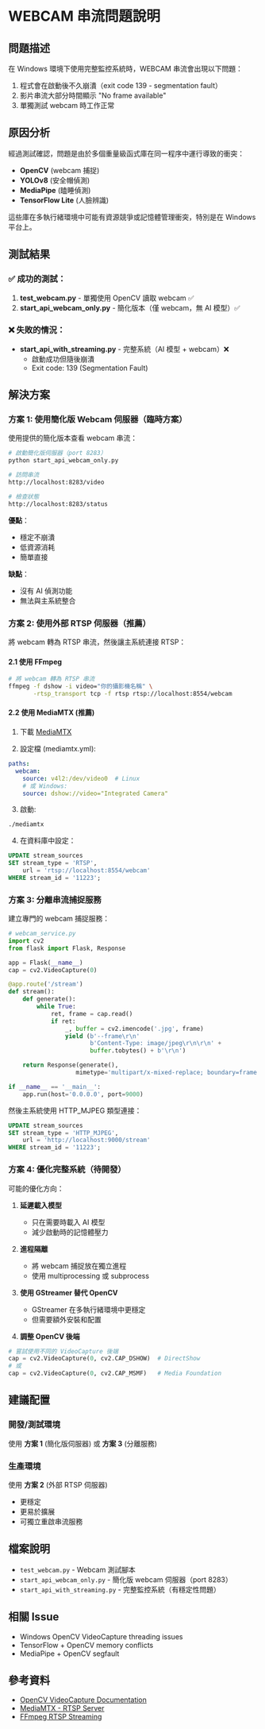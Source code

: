 # WEBCAM 串流問題說明

## 問題描述

在 Windows 環境下使用完整監控系統時，WEBCAM 串流會出現以下問題：

1. 程式會在啟動後不久崩潰（exit code 139 - segmentation fault）
2. 影片串流大部分時間顯示 "No frame available"
3. 單獨測試 webcam 時工作正常

## 原因分析

經過測試確認，問題是由於多個重量級函式庫在同一程序中運行導致的衝突：

- **OpenCV** (webcam 捕捉)
- **YOLOv8** (安全帽偵測)
- **MediaPipe** (瞌睡偵測)
- **TensorFlow Lite** (人臉辨識)

這些庫在多執行緒環境中可能有資源競爭或記憶體管理衝突，特別是在 Windows 平台上。

## 測試結果

### ✅ 成功的測試：
1. **test_webcam.py** - 單獨使用 OpenCV 讀取 webcam ✅
2. **start_api_webcam_only.py** - 簡化版本（僅 webcam，無 AI 模型）✅

### ❌ 失敗的情況：
- **start_api_with_streaming.py** - 完整系統（AI 模型 + webcam）❌
  - 啟動成功但隨後崩潰
  - Exit code: 139 (Segmentation Fault)

## 解決方案

### 方案 1: 使用簡化版 Webcam 伺服器（臨時方案）

使用提供的簡化版本查看 webcam 串流：

```bash
# 啟動簡化版伺服器（port 8283）
python start_api_webcam_only.py

# 訪問串流
http://localhost:8283/video

# 檢查狀態
http://localhost:8283/status
```

**優點**：
- 穩定不崩潰
- 低資源消耗
- 簡單直接

**缺點**：
- 沒有 AI 偵測功能
- 無法與主系統整合

### 方案 2: 使用外部 RTSP 伺服器（推薦）

將 webcam 轉為 RTSP 串流，然後讓主系統連接 RTSP：

#### 2.1 使用 FFmpeg

```bash
# 將 webcam 轉為 RTSP 串流
ffmpeg -f dshow -i video="你的攝影機名稱" \
       -rtsp_transport tcp -f rtsp rtsp://localhost:8554/webcam
```

#### 2.2 使用 MediaMTX (推薦)

1. 下載 [MediaMTX](https://github.com/bluenviron/mediamtx)

2. 設定檔 (mediamtx.yml):
```yaml
paths:
  webcam:
    source: v4l2:/dev/video0  # Linux
    # 或 Windows:
    source: dshow://video="Integrated Camera"
```

3. 啟動:
```bash
./mediamtx
```

4. 在資料庫中設定：
```sql
UPDATE stream_sources
SET stream_type = 'RTSP',
    url = 'rtsp://localhost:8554/webcam'
WHERE stream_id = '11223';
```

### 方案 3: 分離串流捕捉服務

建立專門的 webcam 捕捉服務：

```python
# webcam_service.py
import cv2
from flask import Flask, Response

app = Flask(__name__)
cap = cv2.VideoCapture(0)

@app.route('/stream')
def stream():
    def generate():
        while True:
            ret, frame = cap.read()
            if ret:
                _, buffer = cv2.imencode('.jpg', frame)
                yield (b'--frame\r\n'
                       b'Content-Type: image/jpeg\r\n\r\n' +
                       buffer.tobytes() + b'\r\n')

    return Response(generate(),
                   mimetype='multipart/x-mixed-replace; boundary=frame')

if __name__ == '__main__':
    app.run(host='0.0.0.0', port=9000)
```

然後主系統使用 HTTP_MJPEG 類型連接：
```sql
UPDATE stream_sources
SET stream_type = 'HTTP_MJPEG',
    url = 'http://localhost:9000/stream'
WHERE stream_id = '11223';
```

### 方案 4: 優化完整系統（待開發）

可能的優化方向：

1. **延遲載入模型**
   - 只在需要時載入 AI 模型
   - 減少啟動時的記憶體壓力

2. **進程隔離**
   - 將 webcam 捕捉放在獨立進程
   - 使用 multiprocessing 或 subprocess

3. **使用 GStreamer 替代 OpenCV**
   - GStreamer 在多執行緒環境中更穩定
   - 但需要額外安裝和配置

4. **調整 OpenCV 後端**
```python
# 嘗試使用不同的 VideoCapture 後端
cap = cv2.VideoCapture(0, cv2.CAP_DSHOW)  # DirectShow
# 或
cap = cv2.VideoCapture(0, cv2.CAP_MSMF)   # Media Foundation
```

## 建議配置

### 開發/測試環境
使用 **方案 1** (簡化版伺服器) 或 **方案 3** (分離服務)

### 生產環境
使用 **方案 2** (外部 RTSP 伺服器)
- 更穩定
- 更易於擴展
- 可獨立重啟串流服務

## 檔案說明

- `test_webcam.py` - Webcam 測試腳本
- `start_api_webcam_only.py` - 簡化版 webcam 伺服器（port 8283）
- `start_api_with_streaming.py` - 完整監控系統（有穩定性問題）

## 相關 Issue

- Windows OpenCV VideoCapture threading issues
- TensorFlow + OpenCV memory conflicts
- MediaPipe + OpenCV segfault

## 參考資料

- [OpenCV VideoCapture Documentation](https://docs.opencv.org/4.x/d8/dfe/classcv_1_1VideoCapture.html)
- [MediaMTX - RTSP Server](https://github.com/bluenviron/mediamtx)
- [FFmpeg RTSP Streaming](https://trac.ffmpeg.org/wiki/StreamingGuide)
